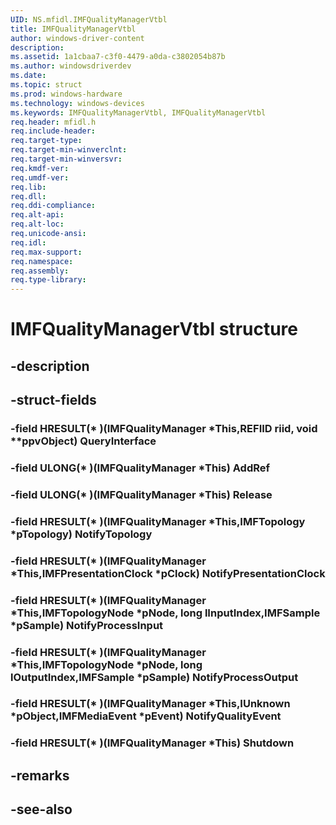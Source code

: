 ```yaml
---
UID: NS.mfidl.IMFQualityManagerVtbl
title: IMFQualityManagerVtbl
author: windows-driver-content
description: 
ms.assetid: 1a1cbaa7-c3f0-4479-a0da-c3802054b87b
ms.author: windowsdriverdev
ms.date: 
ms.topic: struct
ms.prod: windows-hardware
ms.technology: windows-devices
ms.keywords: IMFQualityManagerVtbl, IMFQualityManagerVtbl
req.header: mfidl.h
req.include-header:
req.target-type:
req.target-min-winverclnt:
req.target-min-winversvr:
req.kmdf-ver:
req.umdf-ver:
req.lib:
req.dll:
req.ddi-compliance:
req.alt-api:
req.alt-loc:
req.unicode-ansi:
req.idl:
req.max-support:
req.namespace:
req.assembly:
req.type-library:
---
```


# IMFQualityManagerVtbl structure

## -description



## -struct-fields

### -field HRESULT(* )(IMFQualityManager *This,REFIID riid, void **ppvObject) QueryInterface			
 	
### -field ULONG(* )(IMFQualityManager *This) AddRef			
 	
### -field ULONG(* )(IMFQualityManager *This) Release			
 	
### -field HRESULT(* )(IMFQualityManager *This,IMFTopology *pTopology) NotifyTopology			
 	
### -field HRESULT(* )(IMFQualityManager *This,IMFPresentationClock *pClock) NotifyPresentationClock			
 	
### -field HRESULT(* )(IMFQualityManager *This,IMFTopologyNode *pNode, long lInputIndex,IMFSample *pSample) NotifyProcessInput			
 	
### -field HRESULT(* )(IMFQualityManager *This,IMFTopologyNode *pNode, long lOutputIndex,IMFSample *pSample) NotifyProcessOutput			
 	
### -field HRESULT(* )(IMFQualityManager *This,IUnknown *pObject,IMFMediaEvent *pEvent) NotifyQualityEvent			
 	
### -field HRESULT(* )(IMFQualityManager *This) Shutdown			
 	
## -remarks

## -see-also
